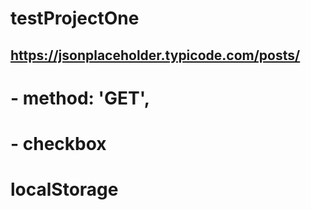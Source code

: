 # testProjectOne
## https://jsonplaceholder.typicode.com/posts/
# - method: 'GET',
# - checkbox
# localStorage
